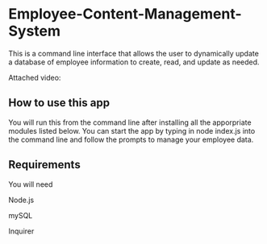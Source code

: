 # Employee-Content-Management-System
This is a command line interface that allows the user to dynamically update a database of employee information to create, read, and update as needed. 


Attached video:



## How to use this app
You will run this from the command line after installing all the apporpriate modules listed below.  You can start the app by typing in node index.js into the command line and follow the prompts to manage your employee data.


## Requirements
You will need

Node.js

mySQL

Inquirer
